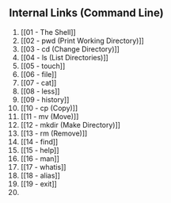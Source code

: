 ## Internal Links (Command Line)
1. [[01 - The Shell]]
2. [[02 - pwd (Print Working Directory)]]
3. [[03 - cd (Change Directory)]]
4. [[04 - ls (List Directories)]]
5. [[05 - touch]]
6. [[06 - file]]
7. [[07 - cat]]
8. [[08 - less]]
9. [[09 - history]]
10. [[10 - cp (Copy)]]
11. [[11 - mv (Move)]]
12. [[12 - mkdir (Make Directory)]]
13. [[13 - rm (Remove)]]
14. [[14 - find]]
15. [[15 - help]]
16. [[16 - man]]
17. [[17 - whatis]]
18. [[18 - alias]]
19. [[19 - exit]]
20. 